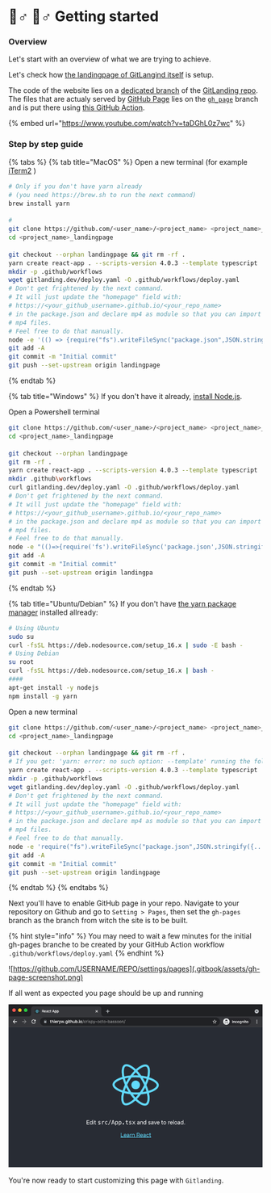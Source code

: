 # 🏃♂ 🏃♂ Getting started

### Overview

Let's start with an overview of what we are trying to achieve.

Let's check how [the landingpage of GitLangind itself](https://www.gitlanding.dev) is setup.

The code of the website lies on a [dedicated branch](https://github.com/thieryw/gitlanding/tree/4e5a33ed312227efcf7d26332ea87c19331f1eed) of the [GitLanding repo](https://github.com/thieryw/gitlanding/tree/2105d99c84b76f6c6b0647484171c5e09a61dbf5). The files that are actualy served by [GitHub Page](https://pages.github.com) lies on the [`gh_page`](https://github.com/thieryw/gitlanding/tree/b11d5dab0df08a84b7acc72a25d0c3fa7c78cc6b) branch and is put there using [this GitHub Action](https://github.com/thieryw/gitlanding/blob/eb85ca1fea7ce0ce21837d1e0ba7a6bb1a784b19/.github/workflows/deploy.yml#L21).

{% embed url="https://www.youtube.com/watch?v=taDGhL0z7wc" %}

### Step by step guide

{% tabs %}
{% tab title="MacOS" %}
Open a new terminal (for example [iTerm2](https://iterm2.com) )

```bash
# Only if you don't have yarn already 
# (you need https://brew.sh to run the next command)
brew install yarn

#
git clone https://github.com/<user_name>/<project_name> <project_name>_landingpage 
cd <project_name>_landingpage

git checkout --orphan landingpage && git rm -rf .
yarn create react-app . --scripts-version 4.0.3 --template typescript
mkdir -p .github/workflows
wget gitlanding.dev/deploy.yaml -O .github/workflows/deploy.yaml
# Don't get frightened by the next command.
# It will just update the "homepage" field with: 
# https://<your_github_username>.github.io/<your_repo_name> 
# in the package.json and declare mp4 as module so that you can import 
# mp4 files.
# Feel free to do that manually.
node -e '(() => {require("fs").writeFileSync("package.json",JSON.stringify({...require("./package.json"),"homepage":(()=>{const[r,u]=`${require("child_process").execSync("git remote get-url origin")}`.replace(/\r?\n$/, "").split("/").reverse();return `https://${u}.github.io/${r}`;})()},null,2));require("fs").appendFileSync(require("path").join(__dirname, "src","react-app-env.d.ts"),`declare module "*.mp4" {const _default: string;export default _default;}`)})()'
git add -A
git commit -m "Initial commit"
git push --set-upstream origin landingpage
```
{% endtab %}

{% tab title="Windows" %}
If you don't have it already, [install Node.js](https://nodejs.org/en/).

Open a Powershell terminal

```bash
git clone https://github.com/<user_name>/<project_name> <project_name>_landingpage 
cd <project_name>_landingpage

git checkout --orphan landingpage
git rm -rf .
yarn create react-app . --scripts-version 4.0.3 --template typescript
mkdir .github\workflows
curl gitlanding.dev/deploy.yaml -O .github/workflows/deploy.yaml
# Don't get frightened by the next command.
# It will just update the "homepage" field with: 
# https://<your_github_username>.github.io/<your_repo_name> 
# in the package.json and declare mp4 as module so that you can import 
# mp4 files.
# Feel free to do that manually.
node -e "(()=>{require('fs').writeFileSync('package.json',JSON.stringify({...require('./package.json'), 'homepage': (()=>{ const [r, u]= require('child_process').execSync('git remote get-url origin').toString().replace(/\r?\n$/, '').split('/').reverse(); return 'https://' + u + '.github.io/' + r; })()},null,2));require('fs').appendFileSync(require('path').join(__dirname, 'src','react-app-env.d.ts'),'\ndeclare module \'*.mp4\' {const _default: string;export default _default;}')})()"
git add -A
git commit -m "Initial commit"
git push --set-upstream origin landingpa
```
{% endtab %}

{% tab title="Ubuntu/Debian" %}
If you don't have [the yarn package manager](https://classic.yarnpkg.com/lang/en/) installed allready:

```bash
# Using Ubuntu
sudo su
curl -fsSL https://deb.nodesource.com/setup_16.x | sudo -E bash -
# Using Debian
su root
curl -fsSL https://deb.nodesource.com/setup_16.x | bash -
####
apt-get install -y nodejs
npm install -g yarn
```

Open a new terminal

```bash
git clone https://github.com/<user_name>/<project_name> <project_name>_landingpage  
cd <project_name>_landingpage

git checkout --orphan landingpage && git rm -rf .
# If you get: 'yarn: error: no such option: --template' running the following command. It means you have 'yarn' from cmdtest, we need yarn the package manager.
yarn create react-app . --scripts-version 4.0.3 --template typescript
mkdir -p .github/workflows
wget gitlanding.dev/deploy.yaml -O .github/workflows/deploy.yaml
# Don't get frightened by the next command.
# It will just update the "homepage" field with: 
# https://<your_github_username>.github.io/<your_repo_name> 
# in the package.json and declare mp4 as module so that you can import 
# mp4 files.
# Feel free to do that manually.
node -e 'require("fs").writeFileSync("package.json",JSON.stringify({...require("./package.json"), "homepage": (()=>{ const [r, u]= `${require("child_process").execSync("git remote get-url origin")}`.replace(/\r?\n$/, "").split("/").reverse(); return `https://${u}.github.io/${r}`; })()},null,2))'
git add -A
git commit -m "Initial commit"
git push --set-upstream origin landingpage
```
{% endtab %}
{% endtabs %}

Next you'll have to enable GitHub page in your repo. Navigate to your repository on Github and go to `Setting > Pages`, then set the `gh-pages` branch as the branch from witch the site is to be built.

{% hint style="info" %}
You may need to wait a few minutes for the initial gh-pages branche to be created by your GitHub Action workflow `.github/workflows/deploy.yaml`
{% endhint %}

![https://github.com/USERNAME/REPO/settings/pages](.gitbook/assets/gh-page-screenshot.png)

If all went as expected you page should be up and running

![](.gitbook/assets/react-app-screen-shot.png)

You're now ready to start customizing this page with `Gitlanding`.
